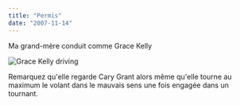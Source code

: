 ```yaml
---
title: "Permis"
date: "2007-11-14"
---
```


Ma grand-mère conduit comme Grace Kelly

![Grace Kelly driving](images/gracekelly.jpg)

Remarquez qu'elle regarde Cary Grant alors même qu'elle tourne au maximum le volant dans le mauvais sens une fois engagée dans un tournant.
